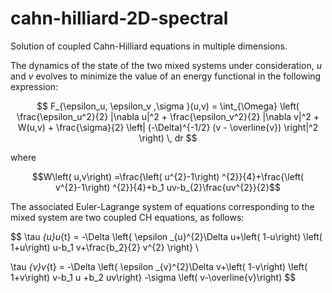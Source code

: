 # cahn-hilliard-2D-spectral
Solution of coupled Cahn-Hilliard equations in multiple dimensions.

The dynamics of the state of the two mixed systems under consideration, $u$ and $v$ evolves to minimize the value of
an energy functional in the following expression: 



$$
F_{\epsilon_u, \epsilon_v ,\sigma }(u,v) = \int_{\Omega} \left( \frac{\epsilon_u^2}{2} |\nabla u|^2 + \frac{\epsilon_v^2}{2} |\nabla v|^2 + W(u,v) + \frac{\sigma}{2} \left| (-\Delta)^{-1/2} (v - \overline{v}) \right|^2 \right) \, dr
$$



where

$$W\left( u,v\right) =\frac{\left( u^{2}-1\right) ^{2}}{4}+\frac{\left(
v^{2}-1\right) ^{2}}{4}+b_1 uv-b_{2}\frac{uv^{2}}{2}$$


The associated Euler-Lagrange system of equations corresponding to the mixed
system  are two coupled  CH equations, as follows:

$$
\tau _{u}u_{t} = -\Delta \left\{ \epsilon _{u}^{2}\Delta u+\left( 1-u\right) \left(
1+u\right) u-b_1 v+\frac{b_2}{2} v^{2} \right\} \\ 

\tau _{v}v_{t} = -\Delta \left\{ \epsilon _{v}^{2}\Delta v+\left( 1-v\right) \left(
1+v\right) v-b_1 u +b_2 uv\right\} -\sigma \left( v-\overline{v}\right) 
$$
